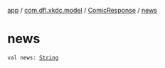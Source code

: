 [app](../../index.md) / [com.dfl.xkdc.model](../index.md) / [ComicResponse](index.md) / [news](./news.md)

# news

`val news: `[`String`](https://kotlinlang.org/api/latest/jvm/stdlib/kotlin/-string/index.html)